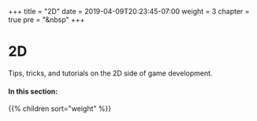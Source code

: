 +++
title = "2D"
date = 2019-04-09T20:23:45-07:00
weight = 3
chapter = true
pre = "<i class='fas fa-shapes fa-fw'></i>&nbsp"
+++

# <i class='fas fa-shapes'></i> 2D

Tips, tricks, and tutorials on the 2D side of game development.

#### In this section:

{{% children  sort="weight" %}}